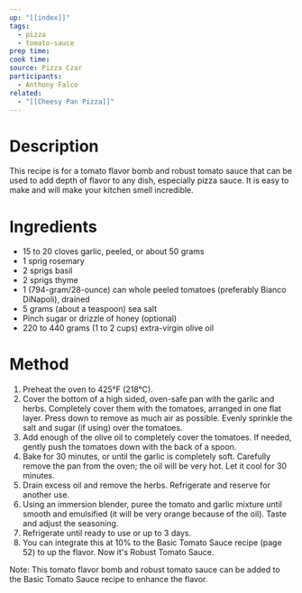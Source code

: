 ```yaml
---
up: "[[index]]"
tags:
  - pizza
  - tomato-sauce
prep time: 
cook time: 
source: Pizza Czar
participants:
  - Anthony Falco
related:
  - "[[Cheesy Pan Pizza]]"
---
```

# Description

This recipe is for a tomato flavor bomb and robust tomato sauce that can be used to add depth of flavor to any dish, especially pizza sauce. It is easy to make and will make your kitchen smell incredible.
# Ingredients

- 15 to 20 cloves garlic, peeled, or about 50 grams
- 1 sprig rosemary
- 2 sprigs basil
- 2 sprigs thyme
- 1 (794-gram/28-ounce) can whole peeled tomatoes (preferably Bianco DiNapoli), drained
- 5 grams (about a teaspoon) sea salt
- Pinch sugar or drizzle of honey (optional)
- 220 to 440 grams (1 to 2 cups) extra-virgin olive oil

# Method

1. Preheat the oven to 425°F (218°C).
2. Cover the bottom of a high sided, oven-safe pan with the garlic and herbs. Completely cover them with the tomatoes, arranged in one flat layer. Press down to remove as much air as possible. Evenly sprinkle the salt and sugar (if using) over the tomatoes.
3. Add enough of the olive oil to completely cover the tomatoes. If needed, gently push the tomatoes down with the back of a spoon.
4. Bake for 30 minutes, or until the garlic is completely soft. Carefully remove the pan from the oven; the oil will be very hot. Let it cool for 30 minutes.
5. Drain excess oil and remove the herbs. Refrigerate and reserve for another use.
6. Using an immersion blender, puree the tomato and garlic mixture until smooth and emulsified (it will be very orange because of the oil). Taste and adjust the seasoning.
7. Refrigerate until ready to use or up to 3 days.
8. You can integrate this at 10% to the Basic Tomato Sauce recipe (page 52) to up the flavor. Now it's Robust Tomato Sauce.

Note: This tomato flavor bomb and robust tomato sauce can be added to the Basic Tomato Sauce recipe to enhance the flavor.